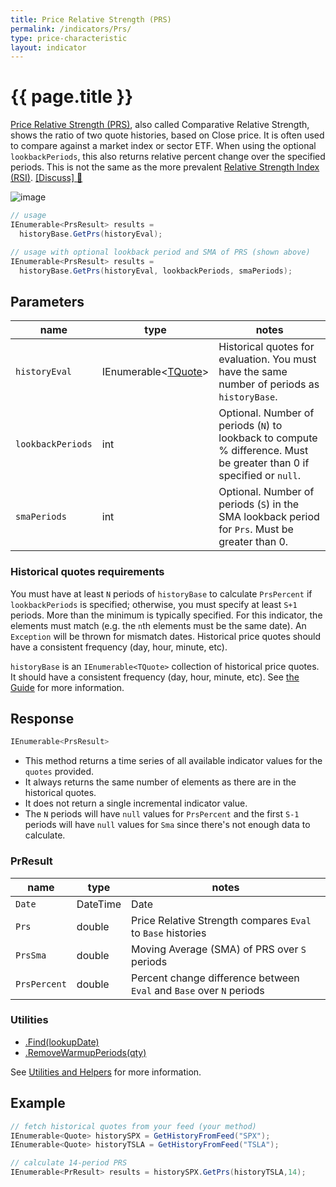 ```yaml
---
title: Price Relative Strength (PRS)
permalink: /indicators/Prs/
type: price-characteristic
layout: indicator
---
```


# {{ page.title }}

[Price Relative Strength (PRS)](https://en.wikipedia.org/wiki/Relative_strength), also called Comparative Relative Strength, shows the ratio of two quote histories, based on Close price.  It is often used to compare against a market index or sector ETF.  When using the optional `lookbackPeriods`, this also returns relative percent change over the specified periods.  This is not the same as the more prevalent [Relative Strength Index (RSI)](../Rsi#content).
[[Discuss] :speech_balloon:]({{site.github.repository_url}}/discussions/243 "Community discussion about this indicator")

![image]({{site.baseurl}}/assets/charts/Prs.png)

```csharp
// usage
IEnumerable<PrsResult> results =
  historyBase.GetPrs(historyEval);  

// usage with optional lookback period and SMA of PRS (shown above)
IEnumerable<PrsResult> results =
  historyBase.GetPrs(historyEval, lookbackPeriods, smaPeriods);  
```

## Parameters

| name | type | notes
| -- |-- |--
| `historyEval` | IEnumerable\<[TQuote]({{site.baseurl}}/guide/#historical-quotes)\> | Historical quotes for evaluation.  You must have the same number of periods as `historyBase`.
| `lookbackPeriods` | int | Optional.  Number of periods (`N`) to lookback to compute % difference.  Must be greater than 0 if specified or `null`.
| `smaPeriods` | int | Optional.  Number of periods (`S`) in the SMA lookback period for `Prs`.  Must be greater than 0.

### Historical quotes requirements

You must have at least `N` periods of `historyBase` to calculate `PrsPercent` if `lookbackPeriods` is specified; otherwise, you must specify at least `S+1` periods.  More than the minimum is typically specified.  For this indicator, the elements must match (e.g. the `n`th elements must be the same date).  An `Exception` will be thrown for mismatch dates.  Historical price quotes should have a consistent frequency (day, hour, minute, etc).

`historyBase` is an `IEnumerable<TQuote>` collection of historical price quotes.  It should have a consistent frequency (day, hour, minute, etc).  See [the Guide]({{site.baseurl}}/guide/#historical-quotes) for more information.

## Response

```csharp
IEnumerable<PrsResult>
```

- This method returns a time series of all available indicator values for the `quotes` provided.
- It always returns the same number of elements as there are in the historical quotes.
- It does not return a single incremental indicator value.
- The `N` periods will have `null` values for `PrsPercent` and the first `S-1` periods will have `null` values for `Sma` since there's not enough data to calculate.

### PrResult

| name | type | notes
| -- |-- |--
| `Date` | DateTime | Date
| `Prs` | double | Price Relative Strength compares `Eval` to `Base` histories
| `PrsSma` | double | Moving Average (SMA) of PRS over `S` periods
| `PrsPercent` | double | Percent change difference between `Eval` and `Base` over `N` periods

### Utilities

- [.Find(lookupDate)]({{site.baseurl}}/utilities#find-indicator-result-by-date)
- [.RemoveWarmupPeriods(qty)]({{site.baseurl}}/utilities#remove-warmup-periods)

See [Utilities and Helpers]({{site.baseurl}}/utilities#utilities-for-indicator-results) for more information.

## Example

```csharp
// fetch historical quotes from your feed (your method)
IEnumerable<Quote> historySPX = GetHistoryFromFeed("SPX");
IEnumerable<Quote> historyTSLA = GetHistoryFromFeed("TSLA");

// calculate 14-period PRS
IEnumerable<PrResult> results = historySPX.GetPrs(historyTSLA,14);
```
